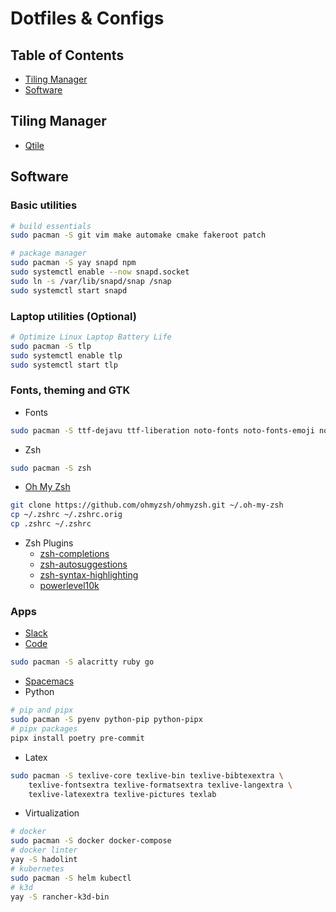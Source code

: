 # Dotfiles & Configs

## Table of Contents
- [Tiling Manager](#tiling-manager)
- [Software](#software)

## Tiling Manager
- [Qtile](.config/qtile/README.md)

## Software
### Basic utilities
```sh
# build essentials
sudo pacman -S git vim make automake cmake fakeroot patch

# package manager
sudo pacman -S yay snapd npm
sudo systemctl enable --now snapd.socket
sudo ln -s /var/lib/snapd/snap /snap
sudo systemctl start snapd
```

### Laptop utilities (Optional)
```sh
# Optimize Linux Laptop Battery Life
sudo pacman -S tlp
sudo systemctl enable tlp
sudo systemctl start tlp
```

### Fonts, theming and GTK
- Fonts
```sh
sudo pacman -S ttf-dejavu ttf-liberation noto-fonts noto-fonts-emoji noto-fonts-extra
```

- Zsh
```sh
sudo pacman -S zsh
```

- [Oh My Zsh](https://github.com/ohmyzsh/ohmyzsh/)
```sh
git clone https://github.com/ohmyzsh/ohmyzsh.git ~/.oh-my-zsh
cp ~/.zshrc ~/.zshrc.orig
cp .zshrc ~/.zshrc
```

- Zsh Plugins
  - [zsh-completions](https://github.com/zsh-users/zsh-completions)
  - [zsh-autosuggestions](https://github.com/zsh-users/zsh-autosuggestions)
  - [zsh-syntax-highlighting](https://github.com/zsh-users/zsh-syntax-highlighting)
  - [powerlevel10k](https://github.com/romkatv/powerlevel10k)

### Apps
- [Slack](https://snapcraft.io/slack)
- [Code](https://snapcraft.io/code)

```sh
sudo pacman -S alacritty ruby go
```
- [Spacemacs](docs/spacemacs.md)
- Python
```sh
# pip and pipx
sudo pacman -S pyenv python-pip python-pipx
# pipx packages
pipx install poetry pre-commit
```
- Latex
```sh
sudo pacman -S texlive-core texlive-bin texlive-bibtexextra \
    texlive-fontsextra texlive-formatsextra texlive-langextra \
    texlive-latexextra texlive-pictures texlab
```
- Virtualization
```sh
# docker
sudo pacman -S docker docker-compose
# docker linter
yay -S hadolint
# kubernetes
sudo pacman -S helm kubectl
# k3d
yay -S rancher-k3d-bin
```
